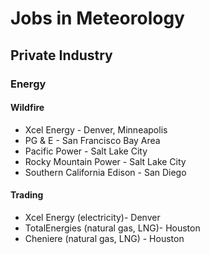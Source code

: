 # Jobs in Meteorology

## Private Industry

### Energy

#### Wildfire
 
* Xcel Energy - Denver, Minneapolis 
* PG & E - San Francisco Bay Area
* Pacific Power - Salt Lake City
* Rocky Mountain Power - Salt Lake City
* Southern California Edison - San Diego

#### Trading
* Xcel Energy (electricity)- Denver
* TotalEnergies (natural gas, LNG)- Houston
* Cheniere (natural gas, LNG) - Houston



